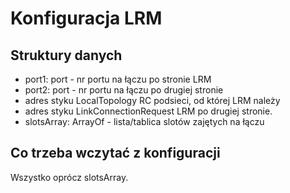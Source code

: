# Konfiguracja LRM

## Struktury danych

- port1: port - nr portu na łączu po stronie LRM
- port2: port - nr portu na łączu po drugiej stronie
- adres styku LocalTopology RC podsieci, od której LRM należy
- adres styku LinkConnectionRequest LRM po drugiej stronie.
- slotsArray: ArrayOf<slots> - lista/tablica slotów zajętych na łączu

## Co trzeba wczytać z konfiguracji

Wszystko oprócz slotsArray.

